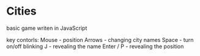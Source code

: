 # Cities
basic game writen in JavaScript

key contorls:
Mouse - position
Arrows - changing city names
Space - turn on/off blinking
J - revealing the name
Enter / P - revealing the position
